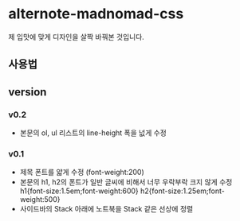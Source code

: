 # alternote-madnomad-css
제 입맛에 맞게 디자인을 살짝 바꿔본 것입니다.

## 사용법

## version

### v0.2
- 본문의 ol, ul 리스트의 line-height 폭을 넚게 수정

### v0.1
- 제목 폰트를 얇게 수정 (font-weight:200)
- 본문의 h1, h2의 폰트가 일반 글씨에 비해서 너무 우락부락 크지 않게 수정 h1{font-size:1.5em;font-weight:600} h2{font-size:1.25em;font-weight:500}
- 사이드바의 Stack 아래에 노트북을 Stack 같은 선상에 정렬
